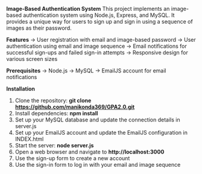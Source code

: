 **Image-Based Authentication System**
This project implements an image-based authentication system using Node.js, Express, and MySQL. It provides a unique way for users to sign up and sign in using a sequence of images as their password.

**Features**
-> User registration with email and image-based password
-> User authentication using email and image sequence
-> Email notifications for successful sign-ups and failed sign-in attempts
-> Responsive design for various screen sizes

**Prerequisites**
-> Node.js
-> MySQL
-> EmailJS account for email notifications

**Installation**
1) Clone the repository: **git clone https://github.com/manikonda369/GPA2.0.git**
2) Install dependencies: **npm install**
3) Set up your MySQL database and update the connection details in server.js
4) Set up your EmailJS account and update the EmailJS configuration in INDEX.html
5) Start the server: **node server.js**
6) Open a web browser and navigate to **http://localhost:3000**
7) Use the sign-up form to create a new account
8) Use the sign-in form to log in with your email and image sequence
